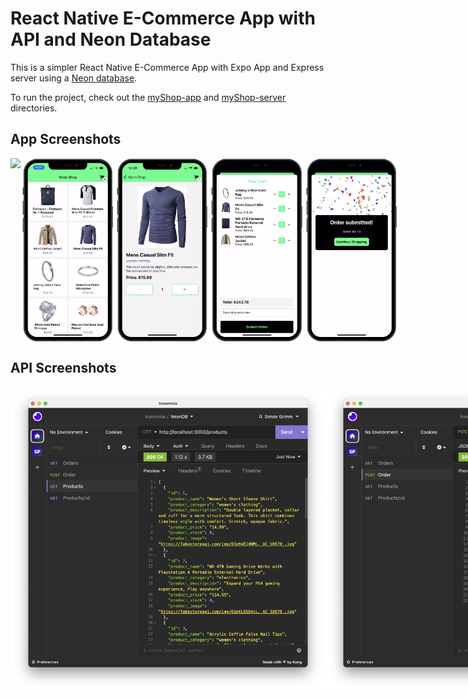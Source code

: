 # React Native E-Commerce App with API and Neon Database

This is a simpler React Native E-Commerce App with Expo App and Express server using a [Neon database](https://neon.tech/).

To run the project, check out the [myShop-app](./myShop-app) and [myShop-server](./express-server) directories.

## App Screenshots

<div style="display: flex; flex-direction: 'row';">
<img src="./myShop-app/screenshots/app.gif" width="30%">
<img src="./myShop-app/screenshots/1.png" width=30%>
<img src="./myShop-app/screenshots/2.png" width=30%>
<img src="./myShop-app/screenshots/3.png" width=30%>
<img src="./myShop-app/screenshots/4.png" width=30%>
</div>

## API Screenshots

<div style="display: flex; flex-direction: 'row';">
<img src="./express-server/screenshots/1.png" width="auto">
<img src="./express-server/screenshots/2.png" width="auto">
<img src="./express-server/screenshots/3.png" width="auto">
</div>
